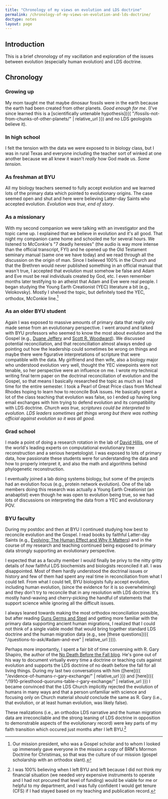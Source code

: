 ```yaml
---
title: "Chronology of my views on evolution and LDS doctrine"
permalink: /chronology-of-my-views-on-evolution-and-lds-doctrine/
doctype: notes
layout: page
---
```


## Introduction

This is a brief chronology of my vacillation and exploration of the issues between evolution (especially human evolution) and LDS doctrine.

## Chronology

### Growing up

My mom taught me that maybe dinosaur fossils were in the earth because the earth had been created from other planets.  *Good enough for me*.  (I've since learned this is a [scientifically untenable hypothesis]({{ "/fossils-not-from-chunks-of-other-planets/" | relative_url }}) and no LDS geologists believe it).

### In high school

I felt the tension with the data we were exposed to in biology class, but I was in rural Texas and everyone including the teacher sort of winked at one another because we all knew it wasn't *really* how God made us.  *Some tension*.

### As freshman at BYU

All my biology teachers seemed to fully accept evolution and we learned lots of the primary data which pointed to evolutionary origins.  The case seemed open and shut and here were believing Latter-day Saints who accepted evolution.  *Evolution was true, end of story*.

### As a missionary

With my second companion we were talking with an investigator and the topic came up.  I explained that we believe in evolution and it's all good.  That night my companion came home and schooled me for several hours.  We listened to McConkie's "7 deadly heresies" (the audio is way more intense than the official transcript, FYI) and he opened up the Old Testament seminary manual (same one we have today) and we read through all the discussion on the origin of man.  Since I believed 100% in the Church and that the Brethren would never published something in an official manual that wasn't true, I accepted that evolution must somehow be false and Adam and Eve must be real individuals created by God, etc.  I even remember months later testifying to an atheist that Adam and Eve were real people.  I began studying the Young Earth Creationist (YEC) literature a bit (e.g., Velokovsky).  Mostly I shelved the topic, but definitely toed the YEC, orthodox, McConkie line.[^mcconkie]

### As an older BYU student

Again I was exposed to massive amounts of primary data that really only made sense from an evolutionary perspective.  I went around and talked with BYU professors who seemed to know the most about evolution and the Gospel (e.g., [Duane Jeffery](https://emp.byui.edu/griffithjo/bs100_files/Seers.htm) and [Scott R. Woodward](https://www.researchgate.net/profile/Scott_Woodward3)).  We discussed potential reconciliation, and that reconciliation almost always ended up pointing out how the leadership could sometimes be wrong on things and maybe there were figurative interpretations of scripture that were compatible with the data.  My girlfriend and then wife, also a biology major who understood evolution very well, thought the YEC viewpoints were not tenable, so her perspective were an influence on me.  I wrote my technical writing final term paper on the doctrinal reconciliation of evolution and the Gospel, so that means I basically researched the topic as much as I had time for the entire semester.  I took a Pearl of Great Price class from Micheal Rhodes hoping to learn how to reconcile BoA issues.  He basically spent a lot of the class teaching that evolution was false, so I ended up having long email exchanges with him trying to defend evolution and its compatibility with LDS doctrine.  *Church was true, scriptures could be interpreted to evolution.  LDS leaders sometimes get things wrong but there was nothing official against evolution so it was all good.*

### Grad school

I made a point of doing a research rotation in the lab of [David Hillis](https://en.wikipedia.org/wiki/David_Hillis), one of the world's leading experts on computational evolutionary tree reconstruction and a serious herpetologist.  I was exposed to lots of primary data, how passionate these students were for understanding the data and how to properly interpret it, and also the math and algorithms behind phylogenetic reconstruction.

I eventually joined a lab doing systems biology, but some of the projects had an evolution focus (e.g., protein network evolution).  One of the lab members doing this research was actually a Young Earth Creationist (an anabaptist) even though he was open to evolution being true, so we had lots of discussions on interpreting the data from a YEC and evolutionary POV.

### BYU faculty

During my postdoc and then at BYU I continued studying how best to reconcile evolution and the Gospel.  I read books by faithful Latter-day Saints (e.g., [Evolving: The Human Effect and Why It Matters](https://www.amazon.com/Evolving-Human-Effect-Why-Matters/dp/161614565X)) and in the course of my research and teaching continued being exposed to primary data strongly supporting an evolutionary perspective.

I expected that as a faculty member I would finally be privy to the nitty gritty details of *how* faithful LDS biochemists and biologists reconciled it all.  I was disappointed.  Most of them hardly understood the doctrinal issues or history and few of them had spent any real time in reconciliation from what I could tell.  From what I could tell, BYU biologists fully accept evolution, including human evolution, (since the evidence for it is so overwhelming) and they don't try to reconcile that in any resolution with LDS doctrine.  It's mostly hand-waving and cherry-picking the handful of statements that support science while ignoring all the difficult issues.

I always leaned towards making the most orthodox reconciliation possible, but after reading [Guns Germs and Steel](https://www.goodreads.com/book/show/1842.Guns_Germs_and_Steel) and getting more familiar with the primary data supporting ancient human migrations, I realized that I could not think of a single viable model that would bring together standard LDS doctrine and the human migration data (e.g., see [these questions]({{ "/questions-to-ask/#adam-and-eve" | relative_url }})).

Perhaps more importantly, I spent a fair bit of time conversing with R. Gary Shapiro, the author of the [No Death Before the Fall blog](https://ndbf.blogspot.com/).  He's gone out of his way to document virtually every time a doctrine or teaching cuts against evolution and supports the LDS doctrine of no death before the fall for all living things.  During my last two conversations with him ([here]({{ "/evidence-of-humans-r-gary-exchange/" | relative_url }}) and [here]({{ "/1910-priesthood-quorums-table-r-gary-exchange/" | relative_url }}) I became convinced that the LDS Church implicitly rejected the evolution of humans in many ways and that a person unfamiliar with science and focusing only on Church material *should* conclude the same as R. Gary (i.e., that evolution, or at least human evolution, was likely false).

These realizations (i.e., an orthodox LDS narrative and the human migration data are irreconcilable and the strong leaning of LDS doctrine in opposition to demonstrable aspects of the evolutionary record) were key parts of my faith transition which occured just months after I left BYU.[^leavingbyu]


[^mcconkie]:  Our mission president, who was a Gospel scholar and to whom I looked up immensely gave everyone in the mission a copy of BRM's Mormon Doctrine for Christimas, so that was the culture of our mission (gospel scholarship with an orthodox slant).

[^leavingbyu]: I was 100% believing when I left BYU and left because I did not think my financial situation (we needed very expensive instruments to operate and I had not procured that level of funding) would be viable for me or helpful to my department, and I was fully confident I would get tenure (CFS) if I had stayed based on my teaching and publication record.
